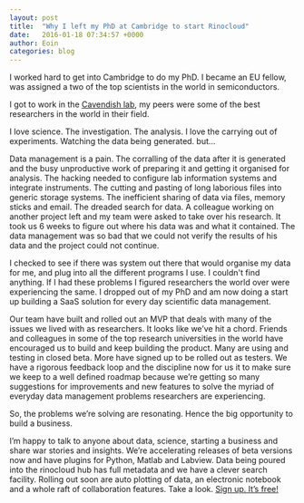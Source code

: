 ```yaml
---
layout: post
title:  "Why I left my PhD at Cambridge to start Rinocloud"
date:   2016-01-18 07:34:57 +0000
author: Eoin
categories: blog
---
```


I worked hard to get into Cambridge to do my PhD. I became an EU fellow, was
assigned a two of the top scientists in the world in semiconductors.

I got to work in the [Cavendish
lab](https://en.wikipedia.org/wiki/Cavendish_Laboratory), my peers were some of
the best researchers in the world in their field.

I love science. The investigation. The analysis. I love the carrying out of
experiments. Watching the data being generated. but...

Data management is a pain. The corralling of the data after it is generated and
the busy unproductive work of preparing it and getting it organised for
analysis. The hacking needed to configure lab information systems and integrate
instruments. The cutting and pasting of long laborious files into generic
storage systems. The inefficient  sharing of data via files, memory sticks and
email. The dreaded search for data. A colleague working on another project left
and my team were asked to take over his research. It took us 6 weeks to figure
out where his data was and what it contained. The data management was so bad
that we could not verify the results of his data and the project could not
continue.

I checked to see if there was system out there that would organise my data for
me, and  plug into all the different programs I use. I couldn't find anything.
If I had these problems I figured researchers the world over were experiencing
the same. I dropped out of my PhD and am now doing a start up building a SaaS
solution for every day scientific data management.

Our team have built and rolled out an MVP that deals with many of the issues we
lived with as researchers. It looks like we’ve hit a chord. Friends and
colleagues in some of the top research universities in the world have encouraged
us to build and keep building the product. Many are using and testing in closed
beta. More have signed up to be rolled out as testers. We have a rigorous
feedback loop and the discipline now for us it to make sure we keep to a well
defined roadmap because we’re getting so many suggestions for improvements and
new features to solve the myriad of everyday data management problems
researchers are experiencing.

So, the problems we’re solving are resonating. Hence the big opportunity to
build a business.

 I’m happy to talk to anyone about data, science, starting a business and share
war stories and insights. We’re accelerating releases of beta versions now and
have plugins for Python, Matlab and Labview. Data being poured into the
rinocloud hub has full metadata and we have a clever search facility. Rolling
out soon are auto plotting of data, an electronic notebook and a whole raft of
collaboration features.  Take a look. [Sign up. It’s
free!](https://rinocloud.com/)
